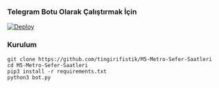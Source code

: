 
### Telegram Botu Olarak Çalıştırmak İçin

[![Deploy](https://www.herokucdn.com/deploy/button.svg)](https://heroku.com/deploy?template=https://github.com/tingirifistik/M5-Metro-Sefer-Saatleri)

### Kurulum

```console
git clone https://github.com/tingirifistik/M5-Metro-Sefer-Saatleri
cd M5-Metro-Sefer-Saatleri
pip3 install -r requirements.txt
python3 bot.py
```
